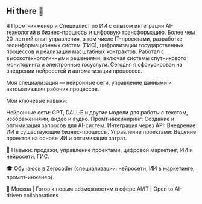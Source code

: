 ## Hi there 👋
Я Промт-инженер и Специалист по ИИ с опытом интеграции AI-технологий в бизнес-процессы и цифровую трансформацию.
Более чем 20-летний опыт управления, в том числе IT-проектами, разработке геоинформационных систем (ГИС), цифровизации государственных процессов и реализации масштабных контрактов. Работал с высокотехнологичными решениями, включая системы спутникового мониторинга и электронные госуслуги. Cегодня я сфокусирован на внедрении нейросетей и автоматизации процессов.

Моя специализация — нейронные сети, управление данными и автоматизация рабочих процессов.

Мои ключевые навыки:

Нейронные сети: GPT, DALL·E и другие модели для работы с текстом, изображениями, видео и аудио.
Промт-инжиниринг: Создание и оптимизация запросов для AI-систем.
Интеграция через API: Внедрение ИИ в существующие бизнес-процессы.
Управление проектами: Ведение проектов на основе ИИ и оптимизация затрат.

🔧 Навыки: продажи, управление проектами, цифровой маркетинг, ИИ и нейросети, ГИС.

🎓 Обучаюсь в Zerocoder (специализации: нейросети, ИИ в маркетинге, промпт-инженер).

📍 Москва | Готов к новым возможностям в сфере AI/IT | Open to AI-driven collaborations
